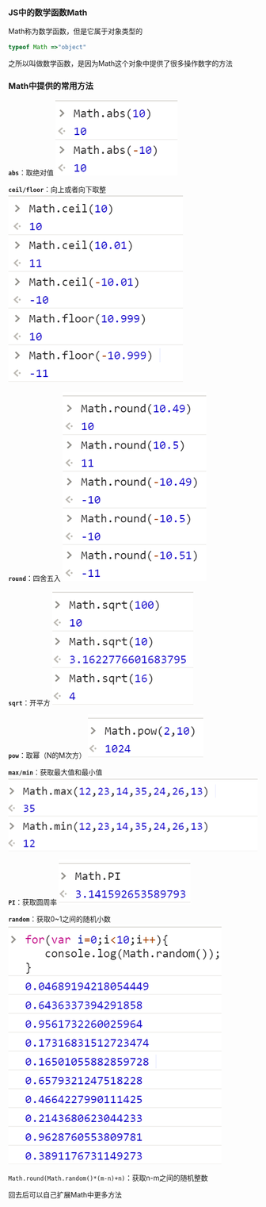 ### JS中的数学函数Math
Math称为数学函数，但是它属于对象类型的
```javascript
typeof Math =>"object"
```
之所以叫做数学函数，是因为Math这个对象中提供了很多操作数字的方法

### Math中提供的常用方法
**`abs`**：取绝对值
![Alt text](./1522836037072.png)

**`ceil/floor`**：向上或者向下取整
![Alt text](./1522836155339.png)

**`round`**：四舍五入
![Alt text](./1522836264717.png)

**`sqrt`**：开平方
![Alt text](./1522836354875.png)

**`pow`**：取幂（N的M次方）
![Alt text](./1522836489562.png)

**`max/min`**：获取最大值和最小值
![Alt text](./1522836563335.png)

**`PI`**：获取圆周率
![Alt text](./1522836614688.png)

**`random`**：获取0~1之间的随机小数
![Alt text](./1522836725065.png)

`Math.round(Math.random()*(m-n)+n)`：获取n-m之间的随机整数

回去后可以自己扩展Math中更多方法